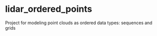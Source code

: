 # lidar_ordered_points
Project for modeling point clouds as ordered data types: sequences and grids
